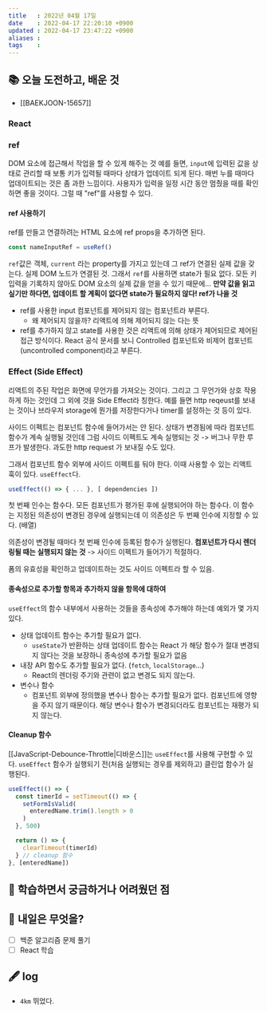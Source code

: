```yaml
---
title   : 2022년 04월 17일 
date    : 2022-04-17 22:20:10 +0900
updated : 2022-04-17 23:47:22 +0900
aliases : 
tags    : 
---
```

## 📚 오늘 도전하고, 배운 것

- [[BAEKJOON-15657]]

### React
### ref
DOM 요소에 접근해서 작업을 할 수 있게 해주는 것
예를 들면, `input`에 입력된 값을 상태로 관리할 때 보통 키가 입력될 때마다 상태가 업데이트 되게 된다. 매번 누를 때마다 업데이트되는 것은 좀 과한 느낌이다. 사용자가 입력을 일정 시간 동안 멈췄을 때를 확인하면 좋을 것이다. 그럴 때 "ref"를 사용할 수 있다.

#### ref 사용하기
ref를 만들고 연결하려는 HTML 요소에 ref props을 추가하면 된다.
```javascript
const nameInputRef = useRef()
```

`ref`값은 객체, `current` 라는 property를 가지고 있는데 그 ref가 연결된 실제 값을 갖는다. 실제 DOM 노드가 연결된 것.
그래서 `ref`를 사용하면 state가 필요 없다. 모든 키 입력을 기록하지 않아도 DOM 요소의 실제 값을 얻을 수 있기 때문에...
**만약 값을 읽고 싶기만 하다면, 업데이트 할 계획이 없다면 state가 필요하지 않다! ref가 나을 것**
- ref를 사용한 input 컴포넌트를 제어되지 않는 컴포넌트라 부른다.
	- 왜 제어되지 않을까?  리액트에 의해 제어되지 않는 다는 뜻 
- ref를 추가하지 않고 state를 사용한 것은 리액트에 의해 상태가 제어되므로 제어된 접근 방식이다.
React 공식 문서를 보니 Controlled 컴포넌트와 비제어 컴포넌트(uncontrolled component)라고 부른다.

### Effect (Side Effect)
리액트의 주된 작업은 화면에 무언가를 가져오는 것이다. 그리고 그 무언가와 상호 작용하게 하는 것인데 그 외에 것을 Side Effect라 칭한다. 예를 들면 http reqeust를 보내는 것이나 브라우저 storage에 뭔가를 저장한다거나 timer를 설정하는 것 등이 있다.

사이드 이펙트는 컴포넌트 함수에 들어가서는 안 된다. 상태가 변경됨에 따라 컴포넌트 함수가 계속 실행될 것인데 그럼 사이드 이펙트도 계속 실행되는 것 -> 버그나 무한 루프가 발생한다. 과도한 http request 가 보내질 수도 있다.

그래서 컴포넌트 함수 외부에 사이드 이펙트를 둬야 한다. 이때 사용할 수 있는 리액트 훅이 있다. `useEffect`다.
```javascript
useEffect(() => { ... }, [ dependencies ])
```
첫 번째 인수는 함수다. 모든 컴포넌트가 평가된 후에 실행되어야 하는 함수다. 이 함수는 지정된 의존성이 변경된 경우에 실행되는데 이 의존성은 두 번째 인수에 지정할 수 있다. (배열)

의존성이 변경될 때마다 첫 번째 인수에 등록된 함수가 실행된다. **컴포넌트가 다시 렌더링될 때는 실행되지 않는 것** -> 사이드 이펙트가 들어가기 적절하다.

폼의 유효성을 확인하고 업데이트하는 것도 사이드 이펙트라 할 수 있음.

#### 종속성으로 추가할 항목과 추가하지 않을 항목에 대하여
`useEffect`의 함수 내부에서 사용하는 것들을 종속성에 추가해야 하는데 예외가 몇 가지 있다.
- 상태 업데이트 함수는 추가할 필요가 없다.
	- `useState`가 반환하는 상태 업데이트 함수는 React 가 해당 함수가 절대 변경되지 않다는 것을 보장하니 종속성에 추가할 필요가 없음
- 내장 API 함수도 추가할 필요가 없다. (`fetch`, `localStorage`...)
	- React의 렌더링 주기와 관련이 없고 변경도 되지 않는다.
- 변수나 함수
	- 컴포넌트 외부에 정의했을 변수나 함수는 추가할 필요가 없다. 컴포넌트에 영향을 주지 않기 때문이다. 해당 변수나 함수가 변경되더라도 컴포넌트는 재평가 되지 않는다.

#### Cleanup 함수
[[JavaScript-Debounce-Throttle|디바운스]]는 `useEffect`를 사용해 구현할 수 있다.
`useEffect` 함수가 실행되기 전(처음 실행되는 경우를 제외하고) 클린업 함수가 실행된다.

```javascript
useEffect(() => {
  const timerId = setTimeout(() => {
	setFormIsValid(
	  enteredName.trim().length > 0
	)
  }, 500)

  return () => {
	clearTimeout(timerId)
  } // cleanup 함수
}, [enteredName])
```

## 🤔 학습하면서 궁금하거나 어려웠던 점 

## 🌅 내일은 무엇을?
- [ ] 백준 알고리즘 문제 풀기
- [ ] React 학습

## 🖋 log
- `4km` 뛰었다.